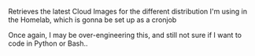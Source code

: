 Retrieves the latest Cloud Images for the different distribution I'm using in
the Homelab, which is gonna be set up as a cronjob

Once again, I may be over-engineering this, and still not sure if I want to code
in Python or Bash..

